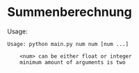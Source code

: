 # Summenberechnung

Usage:
```
Usage: python main.py num num [num ...]

    <num> can be either float or integer
    minimum amount of arguments is two
```

